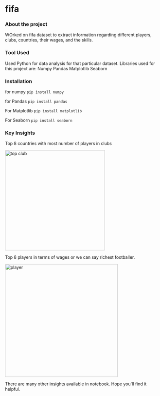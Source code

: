 # fifa
### About the project
WOrked on fifa dataset to extract information regarding different players, clubs, countries, their wages, and the skills.

### Tool Used
Used Python for data analysis for that particular dataset. Libraries used for this project are:
Numpy
Pandas
Matplotlib
Seaborn


### Installation
for numpy
```pip install numpy``` 

for Pandas
```pip install pandas```

For Matplotlib
```pip install matplotlib```

For Seaborn
```pip install seaborn```

### Key Insights
Top 8 countries with most number of players in clubs

<img width="328" alt="top club" src="https://user-images.githubusercontent.com/69238621/140738469-665c5fdd-a682-448f-9e7c-a9ce1e58679a.PNG">

Top 8 players in terms of wages or we can say richest footballer.

<img width="370" alt="player" src="https://user-images.githubusercontent.com/69238621/140738014-f2140325-002d-457a-923b-bd6f48319316.PNG">


There are many other insights available in notebook. Hope you'll find it helpful.
